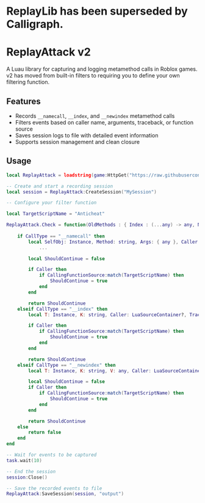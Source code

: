 # ReplayLib has been superseded by Calligraph.

# ReplayAttack v2

A Luau library for capturing and logging metamethod calls in Roblox games.
v2 has moved from built-in filters to requiring you to define your own filtering function.

## Features
- Records `__namecall`, `__index`, and `__newindex` metamethod calls
- Filters events based on caller name, arguments, traceback, or function source
- Saves session logs to file with detailed event information
- Supports session management and clean closure

## Usage

```lua
local ReplayAttack = loadstring(game:HttpGet("https://raw.githubusercontent.com/centerepic/ReplayLib/refs/heads/main/ReplayLib.luau"))()

-- Create and start a recording session
local session = ReplayAttack:CreateSession("MySession")

-- Configure your filter function

local TargetScriptName = "Anticheat"

ReplayAttack.Check = function(OldMethods : { Index : (...any) -> any, NewIndex : ((...any) -> ...any), Namecall : ((...any) -> ...any) }, CallType: string, ...)
    
    if CallType == "__namecall" then
		local SelfObj: Instance, Method: string, Args: { any }, Caller: LuaSourceContainer?, Traceback: string, CallingFunction: ((...any) -> ...any)?, CallingFunctionSource: string =
			...

		local ShouldContinue = false

		if Caller then
			if CallingFunctionSource:match(TargetScriptName) then
				ShouldContinue = true
			end
		end

		return ShouldContinue
	elseif CallType == "__index" then
		local T: Instance, K: string, Caller: LuaSourceContainer?, Traceback: string, CallingFunction: ((...any) -> ...any)?, CallingFunctionSource: string = ...

		if Caller then
			if CallingFunctionSource:match(TargetScriptName) then
				ShouldContinue = true
			end
		end

		return ShouldContinue
	elseif CallType == "__newindex" then
		local T: Instance, K: string, V: any, Caller: LuaSourceContainer?, Traceback: string, CallingFunction: ((...any) -> ...any)?, CallingFunctionSource: string = ...

		local ShouldContinue = false
		if Caller then
			if CallingFunctionSource:match(TargetScriptName) then
				ShouldContinue = true
			end
		end

		return ShouldContinue
	else
		return false
	end
end

-- Wait for events to be captured
task.wait(10)

-- End the session
session:Close()

-- Save the recorded events to file
ReplayAttack:SaveSession(session, "output")
